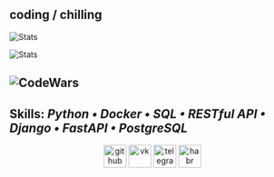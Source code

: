 coding / chilling
---
![Stats](https://github-readme-stats-sigma-five.vercel.app/api?username=Froggy-G&theme=dark&background=000000&show_icons=true&border_color=74f390&ring_color=74f390)

![Stats](https://github-readme-stats-sigma-five.vercel.app/api/top-langs/?username=Froggy-G&theme=dark&background=000000&border_color=74f390&layout=compact)

![CodeWars](https://www.codewars.com/users/tired54/badges/large)
---
Skills: *Python • Docker • SQL • RESTful API • Django • FastAPI • PostgreSQL*
---
<div align="center">
  
  [<img src='https://cdn.jsdelivr.net/npm/simple-icons@3.0.1/icons/github.svg' alt='github' height='40'>](https://github.com/Froggy-G)
  [<img src='https://cdn.jsdelivr.net/npm/simple-icons@3.0.1/icons/vk.svg' alt='vk' height='40'>](https://vk.com/tired2)
  [<img src='https://cdn.jsdelivr.net/npm/simple-icons@3.0.1/icons/telegram.svg' alt='telegram' height='40'>](https://telegram.me/f_tear)
  [<img src='https://cdn.jsdelivr.net/npm/simple-icons@3.0.1/icons/habr.svg' alt='habr' height='40'>](https://career.habr.com/dmitry-povarov)
</div>
